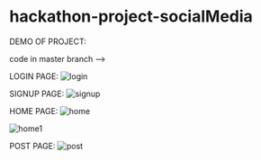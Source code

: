 # hackathon-project-socialMedia
DEMO OF PROJECT:

code in master branch -->

LOGIN PAGE:
![login](https://github.com/JayaSamuthraDevi/Socius_Flock-socialMedia/assets/115087700/467612fc-59dc-4aa8-8c6c-97f779b58b8f)

SIGNUP PAGE:
![signup](https://github.com/JayaSamuthraDevi/Socius_Flock-socialMedia/assets/115087700/bf705f28-d697-4a7a-b84f-ea28daf23392)

HOME PAGE:
![home](https://github.com/JayaSamuthraDevi/Socius_Flock-socialMedia/assets/115087700/74ee07fb-cbc9-46d3-ada2-b223260aff72)

![home1](https://github.com/JayaSamuthraDevi/Socius_Flock-socialMedia/assets/115087700/3a40ef6c-5dff-4155-b0ef-fd3138f1133f)

POST PAGE:
![post](https://github.com/JayaSamuthraDevi/Socius_Flock-socialMedia/assets/115087700/18657a9c-a501-469e-b053-5ee2f18072c3)
